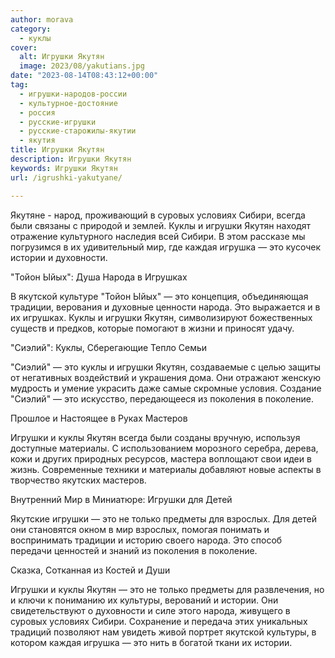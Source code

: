 ```yaml
---
author: morava
category:
  - куклы
cover:
  alt: Игрушки Якутян
  image: 2023/08/yakutians.jpg
date: "2023-08-14T08:43:12+00:00"
tag:
  - игрушки-народов-россии
  - культурное-достояние
  - россия
  - русские-игрушки
  - русские-старожилы-якутии
  - якутия
title: Игрушки Якутян
description: Игрушки Якутян
keywords: Игрушки Якутян
url: /igrushki-yakutyane/

---
```

Якутяне \- народ, проживающий в суровых условиях Сибири, всегда были связаны с природой и землей. Куклы и игрушки Якутян находят отражение культурного наследия всей Сибири. В этом рассказе мы погрузимся в их удивительный мир, где каждая игрушка — это кусочек истории и духовности.

"Тойон Ыйых": Душа Народа в Игрушках

В якутской культуре "Тойон Ыйых" — это концепция, объединяющая традиции, верования и духовные ценности народа. Это выражается и в их игрушках. Куклы и игрушки Якутян, символизируют божественных существ и предков, которые помогают в жизни и приносят удачу.

"Сиэлий": Куклы, Сберегающие Тепло Семьи

"Сиэлий" — это куклы и игрушки Якутян, создаваемые с целью защиты от негативных воздействий и украшения дома. Они отражают женскую мудрость и умение украсить даже самые скромные условия. Создание "Сиэлий" — это искусство, передающееся из поколения в поколение.

Прошлое и Настоящее в Руках Мастеров

Игрушки и куклы Якутян всегда были созданы вручную, используя доступные материалы. С использованием морозного серебра, дерева, кожи и других природных ресурсов, мастера воплощают свои идеи в жизнь. Современные техники и материалы добавляют новые аспекты в творчество якутских мастеров.

Внутренний Мир в Миниатюре: Игрушки для Детей

Якутские игрушки — это не только предметы для взрослых. Для детей они становятся окном в мир взрослых, помогая понимать и воспринимать традиции и историю своего народа. Это способ передачи ценностей и знаний из поколения в поколение.

Сказка, Сотканная из Костей и Души

Игрушки и куклы Якутян — это не только предметы для развлечения, но и ключи к пониманию их культуры, верований и истории. Они свидетельствуют о духовности и силе этого народа, живущего в суровых условиях Сибири. Сохранение и передача этих уникальных традиций позволяют нам увидеть живой портрет якутской культуры, в котором каждая игрушка — это нить в богатой ткани их истории.
